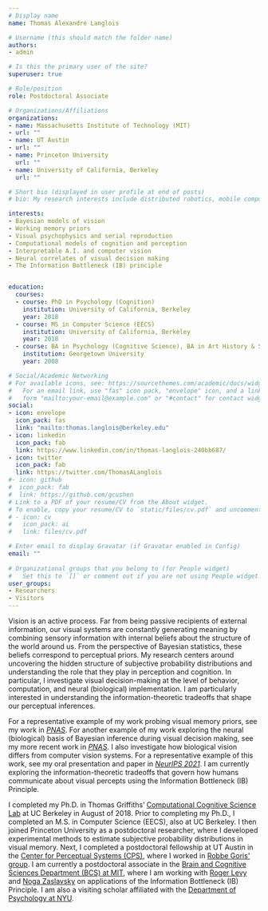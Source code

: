 ```yaml
---
# Display name
name: Thomas Alexandre Langlois

# Username (this should match the folder name)
authors:
- admin

# Is this the primary user of the site?
superuser: true

# Role/position
role: Postdoctoral Associate

# Organizations/Affiliations
organizations:
- name: Massachusetts Institute of Technology (MIT)
- url: ""  
- name: UT Austin
- url: ""  
- name: Princeton University
  url: ""
- name: University of California, Berkeley
  url: ""

# Short bio (displayed in user profile at end of posts)
# bio: My research interests include distributed robotics, mobile computing and programmable matter.

interests:
- Bayesian models of vision
- Working memory priors
- Visual psychophysics and serial reproduction
- Computational models of cognition and perception
- Interpretable A.I. and computer vision 
- Neural correlates of visual decision making
- The Information Bottleneck (IB) principle


education:
  courses:
  - course: PhD in Psychology (Cognition)
    institution: University of California, Berkeley
    year: 2018
  - course: MS in Computer Science (EECS)
    institution: University of California, Berkeley
    year: 2018
  - course: BA in Psychology (Cognitive Science), BA in Art History & Studio Art
    institution: Georgetown University
    year: 2008

# Social/Academic Networking
# For available icons, see: https://sourcethemes.com/academic/docs/widgets/#icons
#   For an email link, use "fas" icon pack, "envelope" icon, and a link in the
#   form "mailto:your-email@example.com" or "#contact" for contact widget.
social:
- icon: envelope
  icon_pack: fas
  link: "mailto:thomas.langlois@berkeley.edu"
- icon: linkedin
  icon_pack: fab
  link: https://www.linkedin.com/in/thomas-langlois-240bb687/
- icon: twitter
  icon_pack: fab
  link: https://twitter.com/ThomasALanglois
#- icon: github
#  icon_pack: fab
#  link: https://github.com/gcushen
# Link to a PDF of your resume/CV from the About widget.
# To enable, copy your resume/CV to `static/files/cv.pdf` and uncomment the lines below.  
# - icon: cv
#   icon_pack: ai
#   link: files/cv.pdf

# Enter email to display Gravatar (if Gravatar enabled in Config)
email: ""
  
# Organizational groups that you belong to (for People widget)
#   Set this to `[]` or comment out if you are not using People widget.  
user_groups:
- Researchers
- Visitors
---
```


Vision is an active process. Far from being passive recipients of external information, our visual systems are constantly generating meaning by combining sensory information with internal beliefs about the structure of the world around us. From the perspective of Bayesian statistics, these beliefs correspond to perceptual priors. My research centers around uncovering the hidden structure of subjective probability distributions and understanding the role that they play in perception and cognition. In particular, I investigate visual decision-making at the level of behavior, computation, and neural (biological) implementation. I am particularly interested in understanding the information-theoretic tradeoffs that shape our perceptual inferences. 

For a representative example of my work probing visual memory priors, see my work in [*PNAS*](https://www.pnas.org/content/118/13/e2012938118). For another example of my work exploring the neural (biological) basis of Bayesian inference during visual decision making, see my more recent work in [*PNAS*](https://www.pnas.org/doi/10.1073/pnas.2420815122). I also investigate how biological vision differs from computer vision systems. For a representative example of this work, see my oral presentation and paper in [*NeurIPS 2021*](https://arxiv.org/pdf/2107.07013.pdf). I am currently exploring the information-theoretic tradeoffs that govern how humans communicate about visual percepts using the Information Bottleneck (IB) Principle.

I completed my Ph.D. in Thomas Griffiths’ [Computational Cognitive Science Lab](https://cocosci.princeton.edu/) at UC Berkeley in August of 2018. Prior to completing my Ph.D., I completed an M.S. in Computer Science (EECS), also at UC Berkeley. I then joined Princeton University as a postdoctoral researcher, where I developed experimental methods to estimate subjective probability distributions in visual memory. Next, I completed a postdoctoral fellowship at UT Austin in the [Center for Perceptual Systems (CPS)](https://liberalarts.utexas.edu/cps/), where I worked in [Robbe Goris' group](https://gorislab.github.io/). I am currently a postdoctoral associate in the [Brain and Cognitive Sciences Department (BCS) at MIT](https://bcs.mit.edu/), where I am working with [Roger Levy](http://cpl.mit.edu/) and [Noga Zaslavsky](https://www.nogsky.com/) on applications of the Information Bottleneck (IB) Principle. I am also a visiting scholar affiliated with the [Department of Psychology at NYU](https://as.nyu.edu/departments/psychology/about.html).    

